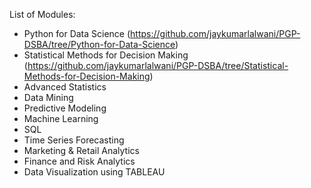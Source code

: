 List of Modules:
* Python for Data Science (https://github.com/jaykumarlalwani/PGP-DSBA/tree/Python-for-Data-Science)
* Statistical Methods for Decision Making (https://github.com/jaykumarlalwani/PGP-DSBA/tree/Statistical-Methods-for-Decision-Making)
* Advanced Statistics
* Data Mining
* Predictive Modeling
* Machine Learning
* SQL
* Time Series Forecasting
* Marketing & Retail Analytics
* Finance and Risk Analytics
* Data Visualization using TABLEAU
